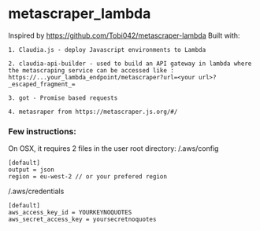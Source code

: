 # metascraper_lambda

Inspired by https://github.com/Tobi042/metascraper-lambda
Built with:
	
	1. Claudia.js - deploy Javascript environments to Lambda
	
	2. claudia-api-builder - used to build an API gateway in lambda where the metascraping service can be accessed like :
	https://...your_lambda_endpoint/metascraper?url=<your url>?_escaped_fragment_=
	
	3. got - Promise based requests
	
	4. metasraper from https://metascraper.js.org/#/
	
### Few instructions:
On OSX, it requires 2 files in the user root directory:
/.aws/config
```
[default]
output = json
region = eu-west-2 // or your prefered region
```


/.aws/credentials

```
[default]
aws_access_key_id = YOURKEYNOQUOTES
aws_secret_access_key = yoursecretnoquotes
```

	
